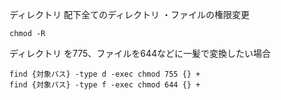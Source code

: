 ディレクトリ 配下全てのディレクトリ ・ファイルの権限変更
```
chmod -R 
```
ディレクトリ を775、ファイルを644などに一髪で変換したい場合
```
find {対象パス} -type d -exec chmod 755 {} +
find {対象パス} -type f -exec chmod 644 {} +
```
